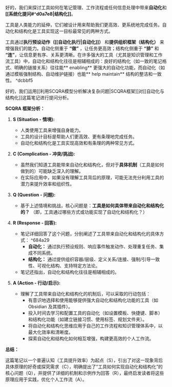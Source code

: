 好的，我们来探讨工具如何在笔记管理、工作流程或任何信息处理中带来**自动化**和 **[[系统化提问#^d0a7e8|结构化]]**。

工具是人类能力的延伸，它们被设计用来帮助我们更高效、更系统地完成任务。自动化和结构化是工具实现这一目标最常见的两种方式。

工具通过**执行预设动作（[[自动化执行|自动化]]）** 和**提供组织框架（结构化）** 来增强我们的能力。自动化侧重于 **“做”** ，让任务更高效；结构化侧重于 **“排”** 和 **“连”**，让信息更有序、关系更清晰。在许多强大的工具（尤其是知识管理和工作流工具）中，自动化和结构化往往是相辅相成的：良好的结构化（如一致的笔记格式、明确的链接关系）往往能** enabling** 更强大的自动化功能，而自动化（如通过模板强制结构、自动维护链接）也能** help maintain** 结构的整洁和一致性。 ^dcbbf5

好的，我们运用[[利用SCQRA模型分析解决复杂问题|SCQRA框架]]对[[自动化与结构化]]这篇笔记进行提问分析。

**SCQRA 框架分析：**

1.  **S (Situation - 情境):**
    *   人类使用工具来增强自身能力。
    *   工具的设计目标是帮助人们更高效、更有条理地完成任务。
    *   自动化和结构化是工具实现高效和有条理的两种常见方式。

2.  **C (Complication - 冲突/挑战):**
    *   虽然我们知道工具能带来自动化和结构化，但对于**具体机制**（工具是如何做到的）可能缺乏深入的理解。
    *   在实际应用中，如果没有理解工具背后的原理，可能无法充分利用工具的潜力来提升效率和组织性。

3.  **Q (Question - 问题):**
    *   基于上述情境和挑战，核心问题是：**工具是如何具体带来自动化和结构化的？** （即，工具通过哪些方式或功能实现了自动化和结构化？）

4.  **R (Response - 回答):**
    *   笔记详细回答了这个问题，分别阐述了工具带来自动化和结构化的具体方式： ^684a29
        *   **自动化：** 通过执行预设规则、响应事件触发动作、处理重复任务、集成不同系统。
        *   **结构化：** 通过提供组织容器/层级、定义关系/连接、强制/引导一致性、可视化结构、支持特定方法论。
    *   笔记还指出，自动化和结构化往往是相辅相成的。

5.  **A (Action - 行动/启示):**
    *   理解了工具带来自动化和结构化的机制后，可以采取的行动包括：
        *   有意识地选择和使用能够提供强大自动化和结构化功能的工具（如 Obsidian 及其插件）。
        *   投入时间去学习和配置工具的自动化（如设置模板、快捷键、脚本）和结构化功能（如建立链接习惯、使用标签、规划文件夹）。
        *   将自动化和结构化思维应用于自己的工作流程和知识管理体系中，以最大化效率和清晰度。
        *   探索自动化和结构化如何相互增强，构建更高效的个人工作流。

**总结：**

这篇笔记以一个普遍认知（工具提升效率）为起点（S），引出了对这一现象背后具体原理的好奇或探究需求（C），明确提出了“工具如何实现自动化和结构化”的核心问题（Q），并提供了详细的机制和示例作为回答（R），最终启发读者将这些原理应用于实践，优化个人工作流（A）。